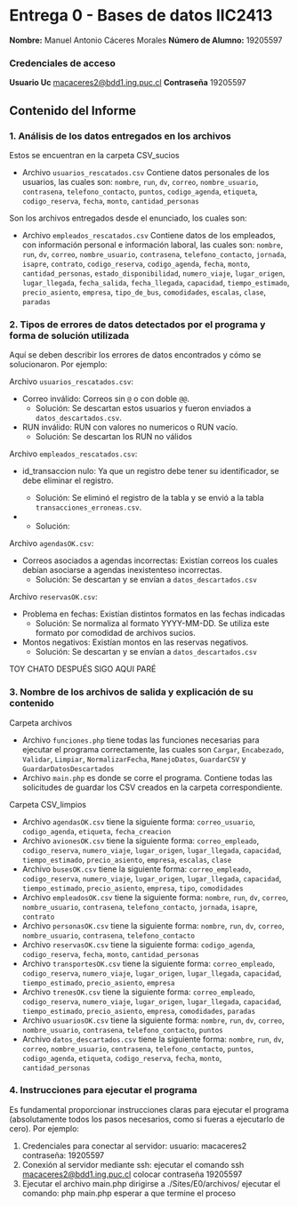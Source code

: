 # Entrega 0 - Bases de datos IIC2413

**Nombre:** Manuel Antonio Cáceres Morales
**Número de Alumno:** 19205597
### Credenciales de acceso
**Usuario Uc** macaceres2@bdd1.ing.puc.cl
**Contraseña** 19205597


## Contenido del Informe

### 1. Análisis de los datos entregados en los archivos
Estos se encuentran en la carpeta CSV_sucios

- Archivo `usuarios_rescatados.csv`
Contiene datos personales de los usuarios, las cuales son: `nombre`, `run`, `dv`, `correo`, `nombre_usuario`, `contrasena`, `telefono_contacto`, `puntos`, `codigo_agenda`, `etiqueta`, `codigo_reserva`, `fecha`, `monto`, `cantidad_personas`

Son los archivos entregados desde el enunciado, los cuales son:
- Archivo `empleados_rescatados.csv`
Contiene datos de los empleados, con información personal e información laboral, las cuales son: `nombre`, `run`, `dv`, `correo`, `nombre_usuario`, `contrasena`, `telefono_contacto`, `jornada`, `isapre`, `contrato`, `codigo_reserva`, `codigo_agenda`, `fecha`, `monto`, `cantidad_personas`, `estado_disponibilidad`, `numero_viaje`, `lugar_origen`, `lugar_llegada`, `fecha_salida`, `fecha_llegada`, `capacidad`, `tiempo_estimado`, `precio_asiento`, `empresa`, `tipo_de_bus`, `comodidades`, `escalas`, `clase`, `paradas`

### 2. Tipos de errores de datos detectados por el programa y forma de solución utilizada
Aquí se deben describir los errores de datos encontrados y cómo se solucionaron. Por ejemplo:

Archivo `usuarios_rescatados.csv`:
- Correo inválido: Correos sin `@` o con doble `@@`.
    - Solución: Se descartan estos usuarios y fueron enviados a `datos_descartados.csv`.
- RUN inválido: RUN con valores no numericos o RUN vacío.
    - Solución: Se descartan los RUN no válidos

Archivo `empleados_rescatados.csv`:
- id_transaccion nulo: Ya que un registro debe tener su identificador, se debe eliminar el registro.
    - Solución: Se eliminó el registro de la tabla y se envió a la tabla `transacciones_erroneas.csv`.

- 
    - Solución: 


Archivo `agendasOK.csv`:
- Correos asociados a agendas incorrectas: Existían correos los cuales debían asociarse a agendas inexistenteso incorrectas.
    - Solución: Se descartan y se envían a `datos_descartados.csv`

Archivo `reservasOK.csv`:
- Problema en fechas: Existían distintos formatos en las fechas indicadas
    - Solución: Se normaliza al formato YYYY-MM-DD. Se utiliza este formato por comodidad de archivos sucios.
- Montos negativos: Existían montos en las reservas negativos.
    - Solución: Se descartan y se envían a `datos_descartados.csv`



TOY CHATO DESPUÉS SIGO AQUI PARÉ





### 3. Nombre de los archivos de salida y explicación de su contenido

Carpeta archivos
- Archivo `funciones.php` tiene todas las funciones necesarias para ejecutar el programa correctamente, las cuales son `Cargar`, `Encabezado`, `Validar`, `Limpiar`, `NormalizarFecha`, `ManejoDatos`, `GuardarCSV` y `GuardarDatosDescartados`
- Archivo `main.php` es donde se corre el programa. Contiene todas las solicitudes de guardar los CSV creados en la carpeta correspondiente.

Carpeta CSV_limpios
- Archivo `agendasOK.csv` tiene la siguiente forma: `correo_usuario`, `codigo_agenda`, `etiqueta`, `fecha_creacion`
- Archivo `avionesOK.csv` tiene la siguiente forma: `correo_empleado`, `codigo_reserva`, `numero_viaje`, `lugar_origen`, `lugar_llegada`, `capacidad`, `tiempo_estimado`, `precio_asiento`, `empresa`, `escalas`, `clase`
- Archivo `busesOK.csv` tiene la siguiente forma: `correo_empleado`, `codigo_reserva`, `numero_viaje`, `lugar_origen`, `lugar_llegada`, `capacidad`, `tiempo_estimado`, `precio_asiento`, `empresa`, `tipo`, `comodidades`
- Archivo `empleadosOK.csv` tiene la siguiente forma: `nombre`, `run`, `dv`, `correo`, `nombre_usuario`, `contrasena`, `telefono_contacto`, `jornada`, `isapre`, `contrato`
- Archivo `personasOK.csv` tiene la siguiente forma: `nombre`, `run`, `dv`, `correo`, `nombre_usuario`, `contrasena`, `telefono_contacto`
- Archivo `reservasOK.csv` tiene la siguiente forma: `codigo_agenda`, `codigo_reserva`, `fecha`, `monto`, `cantidad_personas`
- Archivo `transportesOK.csv` tiene la siguiente forma: `correo_empleado`, `codigo_reserva`, `numero_viaje`, `lugar_origen`, `lugar_llegada`, `capacidad`, `tiempo_estimado`, `precio_asiento`, `empresa`
- Archivo `trenesOK.csv` tiene la siguiente forma: `correo_empleado`, `codigo_reserva`, `numero_viaje`, `lugar_origen`, `lugar_llegada`, `capacidad`, `tiempo_estimado`, `precio_asiento`, `empresa`, `comodidades`, `paradas`
- Archivo `usuariosOK.csv` tiene la siguiente forma: `nombre`, `run`, `dv`, `correo`, `nombre_usuario`, `contrasena`, `telefono_contacto`, `puntos`
- Archivo `datos_descartados.csv` tiene la siguiente forma: `nombre`, `run`, `dv`, `correo`, `nombre_usuario`, `contrasena`, `telefono_contacto`, `puntos`, `codigo_agenda`, `etiqueta`, `codigo_reserva`, `fecha`, `monto`, `cantidad_personas` 

### 4. Instrucciones para ejecutar el programa
Es fundamental proporcionar instrucciones claras para ejecutar el programa (absolutamente todos los pasos necesarios, como si fueras a ejecutarlo de cero). Por ejemplo:

1. Credenciales para conectar al servidor:
    usuario: macaceres2
    contraseña: 19205597
2. Conexión al servidor mediante ssh:
    ejecutar el comando ssh macaceres2@bdd1.ing.puc.cl
    colocar contraseña 19205597
3. Ejecutar el archivo main.php
    dirigirse a ./Sites/E0/archivos/
    ejecutar el comando: php main.php
    esperar a que termine el proceso
